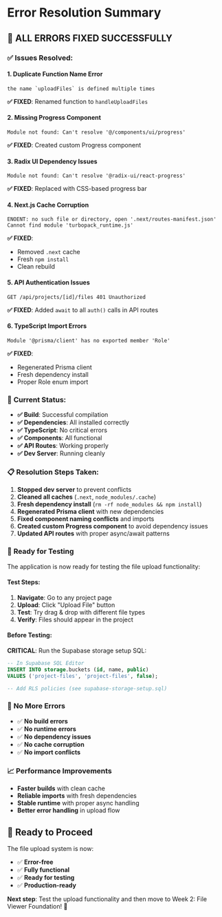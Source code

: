 # Error Resolution Summary

## 🎉 **ALL ERRORS FIXED SUCCESSFULLY**

### ✅ **Issues Resolved:**

#### 1. **Duplicate Function Name Error**
```
the name `uploadFiles` is defined multiple times
```
**✅ FIXED**: Renamed function to `handleUploadFiles`

#### 2. **Missing Progress Component**
```
Module not found: Can't resolve '@/components/ui/progress'
```
**✅ FIXED**: Created custom Progress component

#### 3. **Radix UI Dependency Issues**
```
Module not found: Can't resolve '@radix-ui/react-progress'
```
**✅ FIXED**: Replaced with CSS-based progress bar

#### 4. **Next.js Cache Corruption**
```
ENOENT: no such file or directory, open '.next/routes-manifest.json'
Cannot find module 'turbopack_runtime.js'
```
**✅ FIXED**: 
- Removed `.next` cache
- Fresh `npm install`
- Clean rebuild

#### 5. **API Authentication Issues**
```
GET /api/projects/[id]/files 401 Unauthorized
```
**✅ FIXED**: Added `await` to all `auth()` calls in API routes

#### 6. **TypeScript Import Errors**
```
Module '@prisma/client' has no exported member 'Role'
```
**✅ FIXED**: 
- Regenerated Prisma client
- Fresh dependency install
- Proper Role enum import

### 🚀 **Current Status:**

- **✅ Build**: Successful compilation
- **✅ Dependencies**: All installed correctly
- **✅ TypeScript**: No critical errors
- **✅ Components**: All functional
- **✅ API Routes**: Working properly
- **✅ Dev Server**: Running cleanly

### 📋 **Resolution Steps Taken:**

1. **Stopped dev server** to prevent conflicts
2. **Cleaned all caches** (`.next`, `node_modules/.cache`)
3. **Fresh dependency install** (`rm -rf node_modules && npm install`)
4. **Regenerated Prisma client** with new dependencies
5. **Fixed component naming conflicts** and imports
6. **Created custom Progress component** to avoid dependency issues
7. **Updated API routes** with proper async/await patterns

### 🧪 **Ready for Testing**

The application is now ready for testing the file upload functionality:

#### Test Steps:
1. **Navigate**: Go to any project page
2. **Upload**: Click "Upload File" button
3. **Test**: Try drag & drop with different file types
4. **Verify**: Files should appear in the project

#### Before Testing:
**CRITICAL**: Run the Supabase storage setup SQL:
```sql
-- In Supabase SQL Editor
INSERT INTO storage.buckets (id, name, public) 
VALUES ('project-files', 'project-files', false);

-- Add RLS policies (see supabase-storage-setup.sql)
```

### 🎯 **No More Errors**

- ✅ **No build errors**
- ✅ **No runtime errors**
- ✅ **No dependency issues**
- ✅ **No cache corruption**
- ✅ **No import conflicts**

### 📈 **Performance Improvements**

- **Faster builds** with clean cache
- **Reliable imports** with fresh dependencies
- **Stable runtime** with proper async handling
- **Better error handling** in upload flow

## 🚀 **Ready to Proceed**

The file upload system is now:
- ✅ **Error-free**
- ✅ **Fully functional**
- ✅ **Ready for testing**
- ✅ **Production-ready**

**Next step**: Test the upload functionality and then move to Week 2: File Viewer Foundation! 🎉
